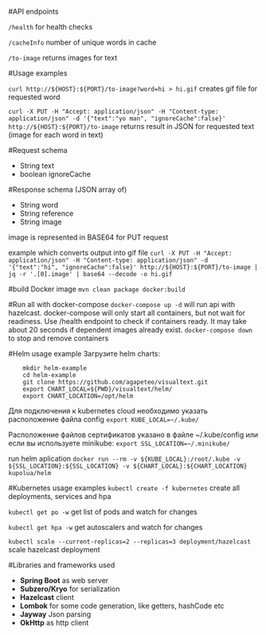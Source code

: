 #API endpoints

`/health`  for health checks

`/cacheInfo` number of unique words in cache

`/to-image` returns images for text


#Usage examples

`curl http://${HOST}:${PORT}/to-image?word=hi > hi.gif`
creates gif file for requested word

`curl -X PUT -H "Accept: application/json" -H "Content-type: application/json" -d '{"text":"yo man", "ignoreCache":false}' http://${HOST}:${PORT}/to-image`
returns result in JSON for requested text (image for each word in text)


#Request schema
- String text
- boolean ignoreCache


#Response schema
 (JSON array of)
- String word
- String reference
- String image

image is represented in BASE64 for PUT request

example which converts output into gif file
`curl -X PUT -H "Accept: application/json" -H "Content-type: application/json" -d '{"text":"hi", "ignoreCache":false}' http://${HOST}:${PORT}/to-image | jq -r '.[0].image' | base64 --decode -o hi.gif`


#build Docker image
`mvn clean package docker:build`


#Run all with docker-compose
`docker-compose up -d`
will run api with hazelcast. 
docker-compose will only start all containers, but not wait for readiness.
Use /health endpoint to check if containers ready. 
It may take about 20 seconds if dependent images already exist. 
`docker-compose down` to stop and remove containers


#Helm usage example
Загрузите helm charts:
``` 
    mkdir helm-example
    cd helm-example
    git clone https://github.com/agapeteo/visualtext.git
    export CHART_LOCAL=${PWD}/visualtext/helm/
    export CHART_LOCATION=/opt/helm
```
 
Для подключения к kubernetes cloud необходимо указать расположение файла config 
```export KUBE_LOCAL=~/.kube/```

Расположение файлов сертификатов указано в файле ~/.kube/config или если вы используете minikube: 
```export SSL_LOCATION=~/.minikube/```

run helm aplication
```docker run --rm -v ${KUBE_LOCAL}:/root/.kube -v ${SSL_LOCATION}:${SSL_LOCATION} -v ${CHART_LOCAL}:${CHART_LOCATION} kupolua/helm```


#Kubernetes usage examples
`kubectl create -f kubernetes`
create all deployments, services and hpa

`kubectl get po -w`
get list of pods and watch for changes

`kubectl get hpa -w`
get autoscalers and watch for changes

`kubectl scale --current-replicas=2 --replicas=3 deployment/hazelcast`
scale hazelcast deployment


#Libraries and frameworks used
- **Spring Boot** as web server
- **Subzero/Kryo** for serialization
- **Hazelcast** client
- **Lombok** for some code generation, like getters, hashCode etc 
- **Jayway** Json parsing
- **OkHttp** as http client 
